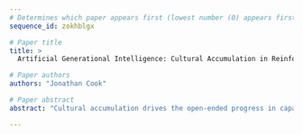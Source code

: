 ```yaml
--- 
# Determines which paper appears first (lowest number (0) appears first)
sequence_id: zokhblgx

# Paper title 
title: >
  Artificial Generational Intelligence: Cultural Accumulation in Reinforcement Learning

# Paper authors 
authors: "Jonathan Cook"

# Paper abstract 
abstract: "Cultural accumulation drives the open-ended progress in capabilities spanning human history. It builds an expanding body of knowledge and skills by combining individual exploration with inter-generational information transmission. Despite its widespread success among humans, the capacity for artificial learning agents to accumulate culture remains under-explored. In particular, approaches to reinforcement learning typically strive for improvements over only a single lifetime. Generational algorithms that do exist fail to capture the open-ended, emergent nature of cultural accumulation, which allows individuals to trade-off innovation and imitation. Building on the previously demonstrated ability for reinforcement learning agents to perform social learning, we find that training setups which balance this with independent learning give rise to cultural accumulation. To the best of our knowledge, this work is the first to present general models that achieve emergent cultural accumulation in reinforcement learning, presenting new routes to more open-ended learning systems, as well as new opportunities for modelling human culture."

--- 
```

